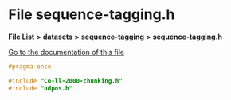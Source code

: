 

# File sequence-tagging.h

[**File List**](files.md) **>** [**datasets**](dir_29ff4802398ba4a572b958e731c7adb4.md) **>** [**sequence-tagging**](dir_c4dca688f613c914aa3d806c1f628e0e.md) **>** [**sequence-tagging.h**](sequence-tagging_8h.md)

[Go to the documentation of this file](sequence-tagging_8h.md)


```C++
#pragma once

#include "Co-ll-2000-chunking.h"
#include "udpos.h"
```


